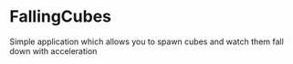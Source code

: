 # FallingCubes
Simple application which allows you to spawn cubes and watch them fall down with acceleration
